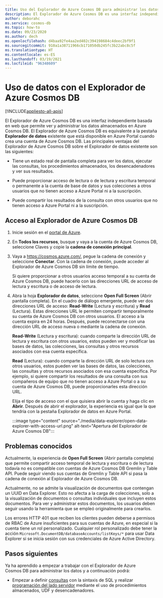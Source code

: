 ```yaml
---
title: Uso del Explorador de Azure Cosmos DB para administrar los datos
description: El Explorador de Azure Cosmos DB es una interfaz independiente basada en web que permite ver y administrar los datos almacenados en Azure Cosmos DB.
author: deborahc
ms.service: cosmos-db
ms.topic: how-to
ms.date: 09/23/2020
ms.author: dech
ms.openlocfilehash: d4baa92fe4aa2ed402c394198684c4deec2bf9f1
ms.sourcegitcommit: 910a1a38711966cb171050db245fc3b22abc8c5f
ms.translationtype: HT
ms.contentlocale: es-ES
ms.lasthandoff: 03/19/2021
ms.locfileid: "96348609"
---
```

# <a name="work-with-data-using-azure-cosmos-db-explorer"></a>Uso de datos con el Explorador de Azure Cosmos DB 
[!INCLUDE[appliesto-all-apis](includes/appliesto-all-apis.md)]

El Explorador de Azure Cosmos DB es una interfaz independiente basada en web que permite ver y administrar los datos almacenados en Azure Cosmos DB. El Explorador de Azure Cosmos DB es equivalente a la pestaña **Explorador de datos** existente que está disponible en Azure Portal cuando crea una cuenta de Azure Cosmos DB. Las principales ventajas del Explorador de Azure Cosmos DB sobre el Explorador de datos existente son las siguientes:

* Tiene un estado real de pantalla completa para ver los datos, ejecutar las consultas, los procedimientos almacenados, los desencadenadores y ver sus resultados.  

* Puede proporcionar acceso de lectura o de lectura y escritura temporal o permanente a la cuenta de base de datos y sus colecciones a otros usuarios que no tienen acceso a Azure Portal ni a la suscripción.  

* Puede compartir los resultados de la consulta con otros usuarios que no tienen acceso a Azure Portal ni a la suscripción.  

## <a name="access-azure-cosmos-db-explorer"></a>Acceso al Explorador de Azure Cosmos DB

1. Inicie sesión en el [portal de Azure](https://portal.azure.com/). 

2. En **Todos los recursos**, busque y vaya a la cuenta de Azure Cosmos DB, seleccione Claves y copie la **cadena de conexión principal**.  

3. Vaya a https://cosmos.azure.com/, pegue la cadena de conexión y seleccione **Conectar**. Con la cadena de conexión, puede acceder al Explorador de Azure Cosmos DB sin límite de tiempo.  

   Si quiere proporcionar a otros usuarios acceso temporal a su cuenta de Azure Cosmos DB, puede hacerlo con las direcciones URL de acceso de lectura y escritura o de acceso de lectura. 

4. Abra la hoja **Explorador de datos**, seleccione **Open Full Screen** (Abrir pantalla completa). En el cuadro de diálogo emergente, puede ver dos direcciones URL de acceso: **Read-Write** (Lectura y escritura) y **Read** (Lectura). Estas direcciones URL le permiten compartir temporalmente su cuenta de Azure Cosmos DB con otros usuarios. El acceso a la cuenta expira en 24 horas. Después, puede reconectarse con una dirección URL de acceso nueva o mediante la cadena de conexión. 

   **Read-Write** (Lectura y escritura): cuando comparte la dirección URL de lectura y escritura con otros usuarios, estos pueden ver y modificar las bases de datos, las colecciones, las consultas y otros recursos asociados con esa cuenta específica.

   **Read** (Lectura): cuando comparte la dirección URL de solo lectura con otros usuarios, estos pueden ver las bases de datos, las colecciones, las consultas y otros recursos asociados con esa cuenta específica. Por ejemplo, si quiere compartir los resultados de una consulta con sus compañeros de equipo que no tienen acceso a Azure Portal o a su cuenta de Azure Cosmos DB, puede proporcionarles esta dirección URL.

   Elija el tipo de acceso con el que quisiera abrir la cuenta y haga clic en **Abrir**. Después de abrir el explorador, la experiencia es igual que la que tendría con la pestaña Explorador de datos en Azure Portal.

   :::image type="content" source="./media/data-explorer/open-data-explorer-with-access-url.png" alt-text="Apertura del Explorador de Azure Cosmos DB":::

## <a name="known-issues"></a>Problemas conocidos

Actualmente, la experiencia de **Open Full Screen** (Abrir pantalla completa) que permite compartir acceso temporal de lectura y escritura o de lectura todavía no es compatible con cuentas de Azure Cosmos DB Gremlin y Table API. Puede seguir viendo sus cuentas de Gremlin y Table API si pasa la cadena de conexión al Explorador de Azure Cosmos DB. 

Actualmente, no se admite la visualización de documentos que contengan un UUID en Data Explorer. Esto no afecta a la carga de colecciones, solo a la visualización de documentos o consultas individuales que incluyen estos documentos. Para ver y administrar estos documentos, los usuarios deben seguir usando la herramienta que se empleó originalmente para crearlos.

Los errores HTTP 401 que reciben los clientes pueden deberse a permisos de RBAC de Azure insuficientes para sus cuentas de Azure, en especial si la cuenta tiene un rol personalizado. Cualquier rol personalizado debe tener la acción `Microsoft.DocumentDB/databaseAccounts/listKeys/*` para usar Data Explorer si se inicia sesión con sus credenciales de Azure Active Directory.

## <a name="next-steps"></a>Pasos siguientes

Ya ha aprendido a empezar a trabajar con el Explorador de Azure Cosmos DB para administrar los datos y a continuación podrá:

* Empezar a definir [consultas](./sql-query-getting-started.md) con la sintaxis de SQL y realizar [programación del lado servidor](stored-procedures-triggers-udfs.md) mediante el uso de procedimientos almacenados, UDF y desencadenadores.
